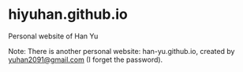 # hiyuhan.github.io
Personal website of Han Yu

Note:
There is another personal website: han-yu.github.io, created by yuhan2091@gmail.com (I forget the password).
